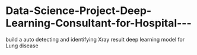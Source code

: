 # Data-Science-Project-Deep-Learning-Consultant-for-Hospital---
build a auto detecting and identifying Xray result deep learning model for Lung disease
